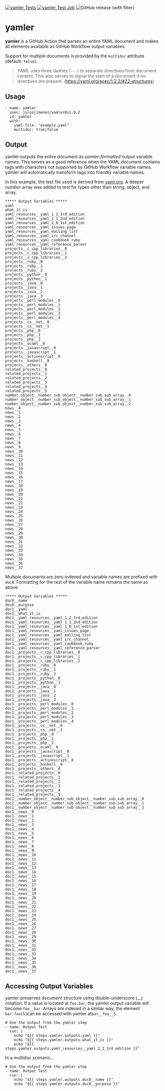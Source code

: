 [![yamler Tests](https://github.com/juliojimenez/yamler/actions/workflows/tests.yml/badge.svg)](https://github.com/juliojimenez/yamler/actions/workflows/tests.yml) [![yamler Test Job](https://github.com/juliojimenez/yamler/actions/workflows/main.yml/badge.svg)](https://github.com/juliojimenez/yamler/actions/workflows/main.yml) ![GitHub release (with filter)](https://img.shields.io/github/v/release/juliojimenez/yamler)

# yamler

**yamler** is a GitHub Action that parses an entire YAML document and makes all elements available as GitHub Workflow output variables.

Support for multiple documents is provided by the `multidoc` attribute (default: `false`). 

> YAML uses three dashes (`---`) to separate directives from document content. This also serves to signal the start of a document if no directives are present. (https://yaml.org/spec/1.2.2/#22-structures)

## Usage

```
- name: yamler
  uses: juliojimenez/yamler@v1.0.2
  id: yamler
  with:
    yaml-file: "example.yaml"
    multidoc: true|false
```

## Output

yamler outputs the entire document as *yamler-formatted* output variable names. This serves as a good reference when the YAML document contains tags with characters not supported by GitHub Workflow variable names. yamler will automatically transform tags into friendly variable names.

In this example, the test file used is derived from [yaml.org](https://yaml.org). A deeper _number_ array was added to test for types other than string, object, and array.

```
***** Output Variables *****
yaml
what_it_is
yaml_resources__yaml_1_2_3rd_edition
yaml_resources__yaml_1_1_2nd_edition
yaml_resources__yaml_1_0_1st_edition
yaml_resources__yaml_issues_page
yaml_resources__yaml_mailing_list
yaml_resources__yaml_irc_channel
yaml_resources__yaml_cookbook_ruby
yaml_resources__yaml_reference_parser
projects__c_cpp_libraries__0
projects__c_cpp_libraries__1
projects__c_cpp_libraries__2
projects__ruby__0
projects__ruby__1
projects__ruby__2
projects__python__0
projects__python__1
projects__java__0
projects__java__1
projects__java__2
projects__java__3
projects__perl_modules__0
projects__perl_modules__1
projects__perl_modules__2
projects__perl_modules__3
projects__perl_modules__4
projects__cs__net__0
projects__cs__net__1
projects__php__0
projects__php__1
projects__php__2
projects__ocaml__0
projects__javascript__0
projects__javascript__1
projects__actionscript__0
projects__haskell__0
projects__others__0
related_projects__0
related_projects__1
related_projects__2
related_projects__3
related_projects__4
related_projects__5
number_object__number_sub_object__number_sub_sub_array__0
number_object__number_sub_object__number_sub_sub_array__1
number_object__number_sub_object__number_sub_sub_array__2
news__0
news__1
news__2
news__3
news__4
news__5
news__6
news__7
news__8
news__9
news__10
news__11
news__12
news__13
news__14
news__15
news__16
news__17
news__18
news__19
news__20
news__21
news__22
news__23
news__24
news__25
news__26
news__27
news__28
news__29
news__30
news__31
news__32
news__33
news__34
news__35
news__36
news__37
```

Multiple documents are zero-indexed and variable names are prefixed with `docN`. Formatting for the rest of the variable name remains the same as above.

```
***** Output Variables *****
doc0__name
doc0__purpose
doc1__yaml
doc1__what_it_is
doc1__yaml_resources__yaml_1_2_3rd_edition
doc1__yaml_resources__yaml_1_1_2nd_edition
doc1__yaml_resources__yaml_1_0_1st_edition
doc1__yaml_resources__yaml_issues_page
doc1__yaml_resources__yaml_mailing_list
doc1__yaml_resources__yaml_irc_channel
doc1__yaml_resources__yaml_cookbook_ruby
doc1__yaml_resources__yaml_reference_parser
doc1__projects__c_cpp_libraries__0
doc1__projects__c_cpp_libraries__1
doc1__projects__c_cpp_libraries__2
doc1__projects__ruby__0
doc1__projects__ruby__1
doc1__projects__ruby__2
doc1__projects__python__0
doc1__projects__python__1
doc1__projects__java__0
doc1__projects__java__1
doc1__projects__java__2
doc1__projects__java__3
doc1__projects__perl_modules__0
doc1__projects__perl_modules__1
doc1__projects__perl_modules__2
doc1__projects__perl_modules__3
doc1__projects__perl_modules__4
doc1__projects__cs__net__0
doc1__projects__cs__net__1
doc1__projects__php__0
doc1__projects__php__1
doc1__projects__php__2
doc1__projects__ocaml__0
doc1__projects__javascript__0
doc1__projects__javascript__1
doc1__projects__actionscript__0
doc1__projects__haskell__0
doc1__projects__others__0
doc1__related_projects__0
doc1__related_projects__1
doc1__related_projects__2
doc1__related_projects__3
doc1__related_projects__4
doc1__related_projects__5
doc1__number_object__number_sub_object__number_sub_sub_array__0
doc1__number_object__number_sub_object__number_sub_sub_array__1
doc1__number_object__number_sub_object__number_sub_sub_array__2
doc1__news__0
doc1__news__1
doc1__news__2
doc1__news__3
doc1__news__4
doc1__news__5
doc1__news__6
doc1__news__7
doc1__news__8
doc1__news__9
doc1__news__10
doc1__news__11
doc1__news__12
doc1__news__13
doc1__news__14
doc1__news__15
doc1__news__16
doc1__news__17
doc1__news__18
doc1__news__19
doc1__news__20
doc1__news__21
doc1__news__22
doc1__news__23
doc1__news__24
doc1__news__25
doc1__news__26
doc1__news__27
doc1__news__28
doc1__news__29
doc1__news__30
doc1__news__31
doc1__news__32
doc1__news__33
doc1__news__34
doc1__news__35
doc1__news__36
doc1__news__37
```

## Accessing Output Variables

yamler preserves document structure using double-underscore (\_\_) notation. If a value is located at `foo.bar`, the yamler output variable will become `foo__bar`. Arrays are indexed in a similar way, the element `bar.foo[5]`can be accessed with yamler at`bar__foo__5`.

```
# Use the output from the yamler step
- name: Output Test
  run: |
    echo "${{ steps.yamler.outputs.yaml }}"
    echo "${{ steps.yamler.outputs.what_it_is }}"
    echo "${{ steps.yamler.outputs.yaml_resources__yaml_1_2_3rd_edition }}"
```

In a multidoc scenario...

```
# Use the output from the yamler step
- name: Output Test
  run: |
    echo "${{ steps.yamler.outputs.doc0__name }}"
    echo "${{ steps.yamler.outputs.doc0__purpose }}" 
```
